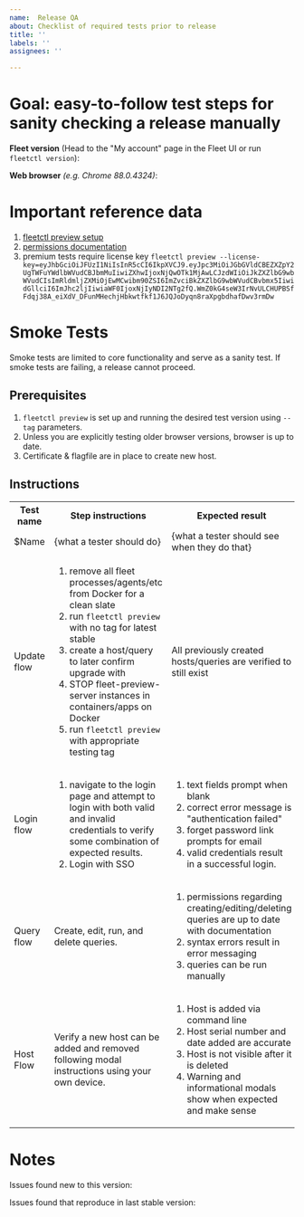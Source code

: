 ```yaml
---
name:  Release QA
about: Checklist of required tests prior to release
title: ''
labels: ''
assignees: ''

---
```


# Goal: easy-to-follow test steps for sanity checking a release manually

**Fleet version** (Head to the "My account" page in the Fleet UI or run `fleetctl version`):

**Web browser** _(e.g. Chrome 88.0.4324)_: 

# Important reference data

1. [fleetctl preview setup](https://fleetdm.com/get-started)
2. [permissions documentation](https://fleetdm.com/docs/using-fleet/permissions) 
3. premium tests require license key `fleetctl preview --license-key=eyJhbGciOiJFUzI1NiIsInR5cCI6IkpXVCJ9.eyJpc3MiOiJGbGVldCBEZXZpY2UgTWFuYWdlbWVudCBJbmMuIiwiZXhwIjoxNjQwOTk1MjAwLCJzdWIiOiJkZXZlbG9wbWVudCIsImRldmljZXMiOjEwMCwibm90ZSI6ImZvciBkZXZlbG9wbWVudCBvbmx5IiwidGllciI6ImJhc2ljIiwiaWF0IjoxNjIyNDI2NTg2fQ.WmZ0kG4seW3IrNvULCHUPBSfFdqj38A_eiXdV_DFunMHechjHbkwtfkf1J6JQJoDyqn8raXpgbdhafDwv3rmDw`


# Smoke Tests
Smoke tests are limited to core functionality and serve as a sanity test. If smoke tests are failing, a release cannot proceed.

## Prerequisites

1. `fleetctl preview` is set up and running the desired test version using `--tag` parameters.
2. Unless you are explicitly testing older browser versions, browser is up to date.
3. Certificate & flagfile are in place to create new host.

## Instructions

<table>
<tr><th>Test name</th><th>Step instructions</th><th>Expected result</th><th>pass/fail</td></tr>
<tr><td>$Name</td><td>{what a tester should do}</td><td>{what a tester should see when they do that}</td><td>pass/fail</td></tr>
<tr><td>Update flow</td><td>

1. remove all fleet processes/agents/etc from Docker for a clean slate
1. run `fleetctl preview` with no tag for latest stable
1. create a host/query to later confirm upgrade with
1. STOP fleet-preview-server instances in containers/apps on Docker
1. run `fleetctl preview` with appropriate testing tag </td><td>All previously created hosts/queries are verified to still exist</td><td>pass/fail</td></tr>
<tr><td>Login flow</td><td>

1. navigate to the login page and attempt to login with both valid and invalid credentials to verify some combination of expected results.
2. Login with SSO
</td><td>

1. text fields prompt when blank
2. correct error message is "authentication failed"
3. forget password link prompts for email
4. valid credentials result in a successful login.  </td><td>pass/fail</td></tr>
<tr><td>Query flow</td><td>Create, edit, run, and delete queries. </td><td>

1. permissions regarding creating/editing/deleting queries are up to date with documentation
2. syntax errors result in error messaging
3. queries can be run manually 
</td><td>pass/fail</td></tr>
<tr><td>Host Flow</td><td>Verify a new host can be added and removed following modal instructions using your own device.</td><td>

1. Host is added via command line
2. Host serial number and date added are accurate
3. Host is not visible after it is deleted
4. Warning and informational modals show when expected and make sense
</td><td>pass/fail</td></tr>
</table>

# Notes

Issues found new to this version:

Issues found that reproduce in last stable version: 